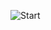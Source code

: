 ![Start](https://user-images.githubusercontent.com/49918134/91302980-972bb480-e7a7-11ea-8eb1-e41fd99d752f.jpg)
